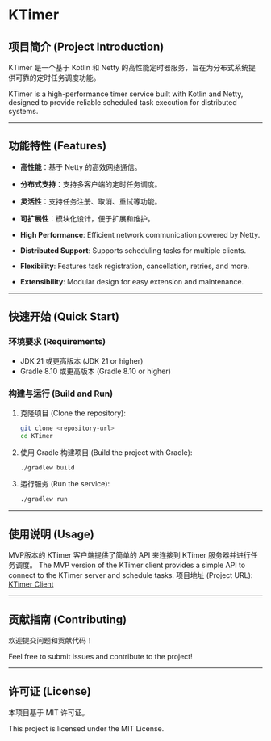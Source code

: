 # KTimer

## 项目简介 (Project Introduction)
KTimer 是一个基于 Kotlin 和 Netty 的高性能定时器服务，旨在为分布式系统提供可靠的定时任务调度功能。

KTimer is a high-performance timer service built with Kotlin and Netty, designed to provide reliable scheduled task execution for distributed systems.

---

## 功能特性 (Features)
- **高性能**：基于 Netty 的高效网络通信。
- **分布式支持**：支持多客户端的定时任务调度。
- **灵活性**：支持任务注册、取消、重试等功能。
- **可扩展性**：模块化设计，便于扩展和维护。

- **High Performance**: Efficient network communication powered by Netty.
- **Distributed Support**: Supports scheduling tasks for multiple clients.
- **Flexibility**: Features task registration, cancellation, retries, and more.
- **Extensibility**: Modular design for easy extension and maintenance.

---

## 快速开始 (Quick Start)

### 环境要求 (Requirements)
- JDK 21 或更高版本 (JDK 21 or higher)
- Gradle 8.10 或更高版本 (Gradle 8.10 or higher)

### 构建与运行 (Build and Run)

1. 克隆项目 (Clone the repository):
   ```bash
   git clone <repository-url>
   cd KTimer
   ```

2. 使用 Gradle 构建项目 (Build the project with Gradle):
   ```bash
   ./gradlew build
   ```

3. 运行服务 (Run the service):
   ```bash
   ./gradlew run
   ```

---

## 使用说明 (Usage)

MVP版本的 KTimer 客户端提供了简单的 API 来连接到 KTimer 服务器并进行任务调度。
The MVP version of the KTimer client provides a simple API to connect to the KTimer server and schedule tasks.
项目地址 (Project URL): [KTimer Client](https://github.com/James-Heller/KTimer-Client)

---

## 贡献指南 (Contributing)
欢迎提交问题和贡献代码！

Feel free to submit issues and contribute to the project!

---

## 许可证 (License)
本项目基于 MIT 许可证。

This project is licensed under the MIT License.
